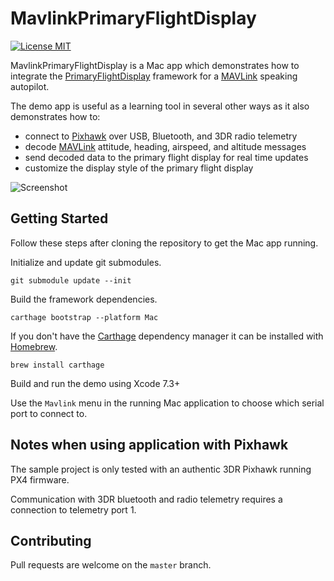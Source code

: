 # MavlinkPrimaryFlightDisplay

[![License MIT](https://img.shields.io/badge/license-MIT-blue.svg?style=flat-square)](https://github.com/kouky/MavlinkPrimaryFlightDisplay/blob/master/LICENSE)


MavlinkPrimaryFlightDisplay is a Mac app which demonstrates how to integrate the [PrimaryFlightDisplay](https://github.com/kouky/PrimaryFlightDisplay) framework for a [MAVLink](http://qgroundcontrol.org/mavlink/start) speaking autopilot.

The demo app is useful as a learning tool in several other ways as it also demonstrates how to:
- connect to [Pixhawk](https://pixhawk.org/modules/pixhawk) over USB, Bluetooth, and 3DR radio telemetry
- decode [MAVLink](http://qgroundcontrol.org/mavlink/start) attitude, heading, airspeed, and altitude messages
- send decoded data to the primary flight display for real time updates
- customize the display style of the primary flight display

![Screenshot](http://kouky.org/assets/primary-flight-display/alternative-screenshot.png)

## Getting Started

Follow these steps after cloning the repository to get the Mac app running.

Initialize and update git submodules.

    git submodule update --init

Build the framework dependencies.

    carthage bootstrap --platform Mac

If you don't have the [Carthage](https://github.com/Carthage/Carthage) dependency manager it can be installed with [Homebrew](http://brew.sh).

    brew install carthage

Build and run the demo using Xcode 7.3+

Use the `Mavlink` menu in the running Mac application to choose which serial port to connect to.

## Notes when using application with Pixhawk

The sample project is only tested with an authentic 3DR Pixhawk running PX4 firmware.

Communication with 3DR bluetooth and radio telemetry requires a connection to telemetry port 1.

## Contributing

Pull requests are welcome on the `master` branch.
